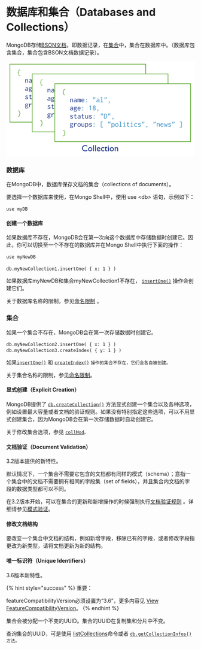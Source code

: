 # 数据库和集合（Databases and Collections）

MongoDB存储[BSON文档](https://docs.mongodb.com/manual/core/document/#bson-document-format)，即数据记录，在[集合](https://docs.mongodb.com/manual/reference/glossary/#term-collection)中，集合在数据库中。（数据库包含集合，集合包含BSON文档数据记录）。

![](../../.gitbook/assets/image%20%281%29.png)

### 数据库

在MongoDB中，数据库保存文档的集合（collections of documents）。

要选择一个数据库来使用，在Mongo Shell中，使用 use &lt;db&gt; 语句，示例如下：

```text
use myDB
```



#### 创建一个数据库

如果数据库不存在，MongoDB会在第一次向这个数据库中存储数据时创建它。因此，你可以切换至一个不存在的数据库并在Mongo Shell中执行下面的操作：

```text
use myNewDB

db.myNewCollection1.insertOne( { x: 1 } )
```

如果数据库myNewDB和集合myNewCollection1不存在， [`insertOne()`](https://docs.mongodb.com/manual/reference/method/db.collection.insertOne/#db.collection.insertOne) 操作会创建它们。

关于数据库名称的限制，参见[命名限制](https://docs.mongodb.com/manual/reference/limits/#restrictions-on-db-names) 。



### 集合

如果一个集合不存在，MongoDB会在第一次存储数据时创建它。

```text
db.myNewCollection2.insertOne( { x: 1 } )
db.myNewCollection3.createIndex( { y: 1 } )
```

 如果[`insertOne()`](https://docs.mongodb.com/manual/reference/method/db.collection.insertOne/#db.collection.insertOne) 和 [`createIndex()`](https://docs.mongodb.com/manual/reference/method/db.collection.createIndex/#db.collection.createIndex) `操作的集合不存在，它们会各自被创建。`

关于集合名称的限制，参见[命名限制](https://docs.mongodb.com/manual/reference/limits/#restrictions-on-collection-names)。

#### 显式创建（Explicit Creation）

MongoDB提供了 [`db.createCollection()`](https://docs.mongodb.com/manual/reference/method/db.createCollection/#db.createCollection) 方法显式创建一个集合以及各种选项，例如设置最大容量或者文档的验证规则。如果没有特别指定这些选项，可以不用显式创建集合，因为MongoDB会在第一次存储数据时自动创建它。

关于修改集合选项，参见  [`collMod`](https://docs.mongodb.com/manual/reference/command/collMod/#dbcmd.collMod)`。`

#### 文档验证（Document Validation）

3.2版本提供的新特性。

默认情况下，一个集合不需要它包含的文档都有同样的模式（schema）；意指一个集合中的文档不需要拥有相同的字段集（set of fields），并且集合内文档的字段的数据类型都可以不同。

在3.2版本开始，可以在集合的更新和新增操作的时候强制执行[文档验证规则](https://docs.mongodb.com/manual/core/schema-validation/) 。详细请参见[模式验证](https://docs.mongodb.com/manual/core/schema-validation/)。

#### 修改文档结构

要改变一个集合中文档的结构，例如新增字段，移除已有的字段，或者修改字段指更改为新类型，请将文档更新为新的结构。

#### 唯一标识符（Unique Identifiers）

3.6版本新特性。

{% hint style="success" %}
重要：

featureCompatibilityVersion必须设置为“3.6”，更多内容见 [View FeatureCompatibilityVersion](https://docs.mongodb.com/manual/reference/command/setFeatureCompatibilityVersion/#view-fcv)。
{% endhint %}

集合会被分配一个不变的UUID。集合的UUID在复制集和分片中不变。

查询集合的UUID，可是使用  [listCollections](https://docs.mongodb.com/manual/reference/command/listCollections)命令或者 [`db.getCollectionInfos()`](https://docs.mongodb.com/manual/reference/method/db.getCollectionInfos/#db.getCollectionInfos) `方法。`

